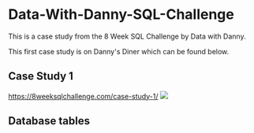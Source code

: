 # Data-With-Danny-SQL-Challenge
This is a case study from the 8 Week SQL Challenge by Data with Danny.

This first case study is on Danny's Diner which can be found below.

## Case Study 1
https://8weeksqlchallenge.com/case-study-1/
<img src='[https://8weeksqlchallenge.com/images/case-study-designs/1.png](https://8weeksqlchallenge.com/images/case-study-designs/1.png)'>

## Database tables 



